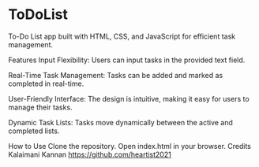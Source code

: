 # ToDoList
To-Do List app built with HTML, CSS, and JavaScript for efficient task management.

Features
Input Flexibility: Users can input tasks in the provided text field.

Real-Time Task Management: Tasks can be added and marked as completed in real-time.

User-Friendly Interface: The design is intuitive, making it easy for users to manage their tasks.

Dynamic Task Lists: Tasks move dynamically between the active and completed lists.

How to Use
Clone the repository.
Open index.html in your browser.
Credits
Kalaimani Kannan
https://github.com/heartist2021
